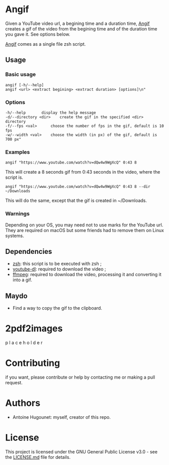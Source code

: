 # Angif

Given a YouTube video url, a begining time and a duration time, [Angif](Angif.sh) creates a gif of the video from the begining time and of the duration time you gave it. See options below.

[Angif](Angif.sh) comes as a single file zsh script.

## Usage

### Basic usage
```
angif [-h/--help]
angif <url> <extract begining> <extract duration> [options]\n"
```

### Options
```
-h/--help		display the help message
-d/--directory <dir>	create the gif in the specified <dir> directory
-f/--fps <val>		choose the number of fps in the gif, default is 10 fps
-w/--width <val>	choose the width (in px) of the gif, default is 700 px"
```

### Examples
```
angif "https://www.youtube.com/watch?v=dQw4w9WgXcQ" 0:43 8
```
This will create a 8 seconds gif from 0:43 seconds in the video, where the script is.
```
angif "https://www.youtube.com/watch?v=dQw4w9WgXcQ" 0:43 8 --dir ~/Downloads
```
This will do the same, except that the gif is created in ~/Downloads.

### Warnings
Depending on your OS, you may need not to use marks for the YouTube url. They are required on macOS but some friends had to remove them on Linux systems.

## Dependencies
- [zsh](http://zsh.sourceforge.net): this script is to be executed with zsh ;
- [youtube-dl](http://ytdl-org.github.io/youtube-dl/download.html): required to download the video ;
- [ffmpeg](https://ffmpeg.org/download.html): required to download the video, processing it and converting it into a gif.

## Maydo
- Find a way to copy the gif to the clipboard.

# 2pdf2images

p l a c e h o l d e r

# Contributing
if you want, please contribute or help by contacting me or making a pull request.

# Authors
- Antoine Hugounet: myself, creator of this repo.

# License

This project is licensed under the GNU General Public License v3.0 - see the [LICENSE.md](LICENSE.md) file for details.
